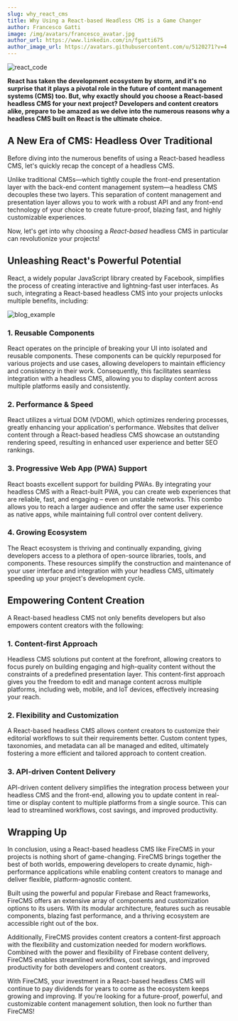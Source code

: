 ```yaml
---
slug: why_react_cms
title: Why Using a React-based Headless CMS is a Game Changer
author: Francesco Gatti
image: /img/avatars/francesco_avatar.jpg
author_url: https://www.linkedin.com/in/fgatti675
author_image_url: https://avatars.githubusercontent.com/u/5120271?v=4
---
```


![react_code](/img/blog/lautaro-andreani-UYsBCu9RP3Y-unsplash.jpg)

**React has taken the development ecosystem by storm, and it's no surprise that
it plays a pivotal role in the future of content management systems (CMS) too.
But, why exactly should you choose a React-based headless CMS for your next
project? Developers and content creators alike, prepare to be amazed as we delve
into the numerous reasons why a headless CMS built on React is the ultimate
choice.**

## A New Era of CMS: Headless Over Traditional

Before diving into the numerous benefits of using a React-based headless CMS,
let's quickly recap the concept of a headless CMS.

Unlike traditional CMSs—which tightly couple the front-end presentation layer
with the back-end content management system—a headless CMS decouples these two
layers. This separation of content management and presentation layer allows you
to work with a robust API and any front-end technology of your choice to create
future-proof, blazing fast, and highly customizable experiences.

Now, let's get into why choosing a _React-based_ headless CMS in particular can
revolutionize your projects!

## Unleashing React's Powerful Potential

React, a widely popular JavaScript library created by Facebook, simplifies the
process of creating interactive and lightning-fast user interfaces. As such,
integrating a React-based headless CMS into your projects unlocks multiple
benefits, including:

![blog_example](/img/blog_example.webp)

### 1. Reusable Components

React operates on the principle of breaking your UI into isolated and reusable
components. These components can be quickly repurposed for various projects and
use cases, allowing developers to maintain efficiency and consistency in their
work. Consequently, this facilitates seamless integration with a headless CMS,
allowing you to display content across multiple platforms easily and
consistently.

### 2. Performance & Speed

React utilizes a virtual DOM (VDOM), which optimizes rendering processes,
greatly enhancing your application's performance. Websites that deliver content
through a React-based headless CMS showcase an outstanding rendering speed,
resulting in enhanced user experience and better SEO rankings.

### 3. Progressive Web App (PWA) Support

React boasts excellent support for building PWAs. By integrating your headless
CMS with a React-built PWA, you can create web experiences that are reliable,
fast, and engaging – even on unstable networks. This combo allows you to reach a
larger audience and offer the same user experience as native apps, while
maintaining full control over content delivery.

### 4. Growing Ecosystem

The React ecosystem is thriving and continually expanding, giving developers
access to a plethora of open-source libraries, tools, and components. These
resources simplify the construction and maintenance of your user interface and
integration with your headless CMS, ultimately speeding up your project's
development cycle.

## Empowering Content Creation

A React-based headless CMS not only benefits developers but also empowers
content creators with the following:

### 1. Content-first Approach

Headless CMS solutions put content at the forefront, allowing creators to focus
purely on building engaging and high-quality content without the constraints of
a predefined presentation layer. This content-first approach gives you the
freedom to edit and manage content across multiple platforms, including web,
mobile, and IoT devices, effectively increasing your reach.

### 2. Flexibility and Customization

A React-based headless CMS allows content creators to customize their editorial
workflows to suit their requirements better. Custom content types, taxonomies,
and metadata can all be managed and edited, ultimately fostering a
more efficient and tailored approach to content creation.

### 3. API-driven Content Delivery

API-driven content delivery simplifies the integration process between your
headless CMS and the front-end, allowing you to update content in real-time or
display content to multiple platforms from a single source. This can lead to
streamlined workflows, cost savings, and improved productivity.

## Wrapping Up

In conclusion, using a React-based headless CMS like FireCMS in your projects is
nothing short of game-changing. FireCMS brings together the best of both worlds,
empowering developers to create dynamic, high-performance applications while
enabling content creators to manage and deliver flexible, platform-agnostic
content.

Built using the powerful and popular Firebase and React frameworks, FireCMS
offers an extensive array of components and customization options to its users.
With its modular architecture, features such as reusable components, blazing
fast performance, and a thriving ecosystem are accessible right out
of the box.

Additionally, FireCMS provides content creators a content-first approach with
the flexibility and customization needed for modern workflows.
Combined with the power and flexibility of Firebase content delivery, FireCMS
enables streamlined workflows, cost savings, and improved productivity for both
developers and content creators.

With FireCMS, your investment in a React-based headless CMS will continue to pay
dividends for years to come as the ecosystem keeps growing and improving. If
you're looking for a future-proof, powerful, and customizable content management
solution, then look no further than FireCMS!
